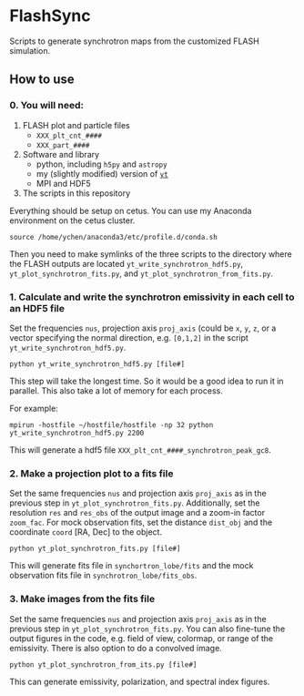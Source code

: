 # FlashSync

Scripts to generate synchrotron maps from the customized FLASH simulation.

## How to use

### 0. You will need:
1. FLASH plot and particle files
    * `XXX_plt_cnt_####`
    * `XXX_part_####`
2. Software and library
    * python, including `h5py` and `astropy`
    * my (slightly modified) version of [`yt`](https://github.com/yihaochen/yt)
    * MPI and HDF5
3. The scripts in this repository

Everything should be setup on cetus. You can use my Anaconda environment
on the cetus cluster.

```
source /home/ychen/anaconda3/etc/profile.d/conda.sh
```

Then you need to make symlinks of the three scripts to the directory
where the FLASH outputs are located `yt_write_synchrotron_hdf5.py`,
`yt_plot_synchrotron_fits.py`, and `yt_plot_synchrotron_from_fits.py`.

### 1. Calculate and write the synchrotron emissivity in each cell to an HDF5 file

Set the frequencies `nus`, projection axis `proj_axis` (could be `x`, `y`, `z`,
or a vector specifying the normal direction, e.g. `[0,1,2]` in the script
`yt_write_synchrotron_hdf5.py`.

```
python yt_write_synchrotron_hdf5.py [file#]
```

This step will take the longest time. So it would be a good idea to run it in
parallel. This also take a lot of memory for each process.

For example:

```
mpirun -hostfile ~/hostfile/hostfile -np 32 python yt_write_synchrotron_hdf5.py 2200
```

This will generate a hdf5 file `XXX_plt_cnt_####_synchrotron_peak_gc8`.


### 2. Make a projection plot to a fits file

Set the same frequencies `nus` and projection axis `proj_axis` as in the
previous step in `yt_plot_synchrotron_fits.py`. Additionally, set the
resolution `res` and `res_obs` of the output image and a zoom-in factor
`zoom_fac`. For mock observation fits, set the distance `dist_obj` and
the coordinate `coord` [RA, Dec] to the object.

```
python yt_plot_synchrotron_fits.py [file#]
```

This will generate fits file in `synchortron_lobe/fits` and the
mock observation fits file in `synchrotron_lobe/fits_obs`.


### 3. Make images from the fits file

Set the same frequencies `nus` and projection axis `proj_axis` as in the
previous step in `yt_plot_synchrotron_fits.py`. You can also fine-tune the
output figures in the code, e.g. field of view, colormap, or range of
the emissivity. There is also option to do a convolved image.

```
python yt_plot_synchrotron_from_its.py [file#]
```

This can generate emissivity, polarization, and spectral index figures.
